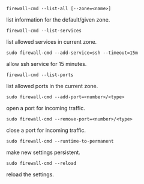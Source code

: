 ```
firewall-cmd --list-all [--zone=<name>]
```

list information for the default/given zone.

```
firewall-cmd --list-services
```

list allowed services in current zone.

```
sudo firewall-cmd --add-service=ssh --timeout=15m
```

allow ssh service for 15 minutes.

```
firewall-cmd --list-ports
```

list allowed ports in the current zone.

```
sudo firewall-cmd --add-port=<number>/<type>
```

open a port for incoming traffic.

```
sudo firewall-cmd --remove-port=<number>/<type>
```

close a port for incoming traffic.

```
sudo firewall-cmd --runtime-to-permanent
```

make new settings persistent.

```
sudo firewall-cmd --reload
```

reload the settings.